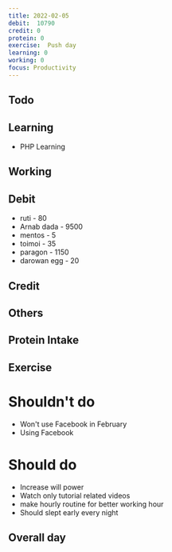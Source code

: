 ```yaml
---
title: 2022-02-05
debit:  10790
credit: 0
protein: 0
exercise:  Push day
learning: 0
working: 0
focus: Productivity
---
```

## Todo

## Learning
- PHP Learning 

## Working

## Debit 
- ruti - 80
- Arnab dada - 9500
- mentos - 5
- toimoi - 35 
- paragon - 1150
- darowan egg - 20 

## Credit  

## Others 


## Protein Intake


## Exercise 

# Shouldn't do
- Won't use Facebook in February
- Using Facebook


# Should do
- Increase will power
- Watch only tutorial related videos   
- make hourly routine for better working hour 
- Should slept early every night

## Overall day








